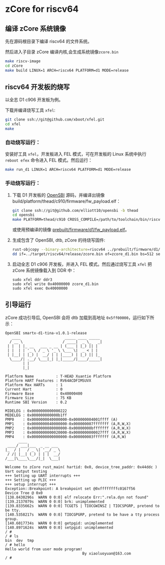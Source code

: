 # zCore for riscv64

## 编译 zCore 系统镜像

先在源码根目录下编译 riscv64 的文件系统。

然后进入子目录 zCore 编译内核,会生成系统镜像`zcore.bin`

```sh
make riscv-image
cd zCore
make build LINUX=1 ARCH=riscv64 PLATFORM=d1 MODE=release
```

## riscv64 开发板的烧写

以全志 D1 c906 开发板为例。

下载并编译烧写工具 `xfel`:

```sh
git clone ssh://git@github.com/xboot/xfel.git
cd xfel
make
```

### 自动烧写运行：

安装好工具 `xfel`，开发板进入 FEL 模式，可在开发板的 Linux 系统中执行 `reboot efex` 命令进入 FEL 模式。然后运行：

```sh
make run_d1 LINUX=1 ARCH=riscv64 PLATFORM=d1 MODE=release
```

### 手动烧写运行：

1. 下载 D1 开发板的 [OpenSBI](ssh://git@github.com/elliott10/opensbi) 源码，并编译出镜像 build/platform/thead/c910/firmware/fw_payload.elf：

    ```sh
    git clone ssh://git@github.com/elliott10/opensbi -b thead
    cd opensbi
    make PLATFORM=thead/c910 CROSS_COMPILE=/path/to/toolchain/bin/riscv64-unknown-linux-gnu- SUNXI_CHIP=sun20iw1p1 PLATFORM_RISCV_ISA=rv64gcxthead
    ```

    或使用预编译的镜像 [prebuilt/firmware/d1/fw_payload.elf](../prebuilt/firmware/d1/fw_payload.elf)。

2. 生成包含了 OpenSBI, dtb, zCore 的待烧写固件:

    ```sh
    rust-objcopy --binary-architecture=riscv64 ../prebuilt/firmware/d1/fw_payload.elf --strip-all -O binary ./zcore_d1.bin
    dd if=../target/riscv64/release/zcore.bin of=zcore_d1.bin bs=512 seek=2048
    ```

3. 启动全志 D1 c906 开发板，并进入 FEL 模式。然后通过烧写工具 `xfel` 把 zCore 系统镜像载入到 DDR 中：

    ```
    sudo xfel ddr ddr3
    sudo xfel write 0x40000000 zcore_d1.bin
    sudo xfel exec 0x40000000
    ```

## 引导运行

zCore 成功引导后, OpenSBI 会将 dtb 加载到高地址 `0x5ff00000`，运行如下所示：

```
OpenSBI smartx-d1-tina-v1.0.1-release
   ____                    _____ ____ _____
  / __ \                  / ____|  _ \_   _|
 | |  | |_ __   ___ _ __ | (___ | |_) || |
 | |  | | '_ \ / _ \ '_ \ \___ \|  _ < | |
 | |__| | |_) |  __/ | | |____) | |_) || |_
  \____/| .__/ \___|_| |_|_____/|____/_____|
        | |
        |_|

Platform Name          : T-HEAD Xuantie Platform
Platform HART Features : RV64ACDFIMSUVX
Platform Max HARTs     : 1
Current Hart           : 0
Firmware Base          : 0x40000400
Firmware Size          : 75 KB
Runtime SBI Version    : 0.2

MIDELEG : 0x0000000000000222
MEDELEG : 0x000000000000b1ff
PMP0    : 0x0000000040000000-0x000000004001ffff (A)
PMP1    : 0x0000000040000000-0x000000007fffffff (A,R,W,X)
PMP2    : 0x0000000080000000-0x00000000bfffffff (A,R,W,X)
PMP3    : 0x0000000000020000-0x0000000000027fff (A,R,W,X)
PMP4    : 0x0000000000000000-0x000000003fffffff (A,R,W)
      ____
 ____/ ___|___  _ __ ___
|_  / |   / _ \| '__/ _ \
 / /| |__| (_) | | |  __/
/___|\____\___/|_|  \___|

Welcome to zCore rust_main( hartid: 0x0, device_tree_paddr: 0x44ddc )
Uart output testing
+++ Setting up UART interrupts +++
+++ Setting up PLIC +++
+++ setup interrupt +++
Exception::Breakpoint: A breakpoint set @0xffffffffc0167f56
Device Tree @ 0x0
[138.8430296s  WARN 0 0:0] elf relocate Err:".rela.dyn not found"
[139.2137079s  WARN 0 0:0] brk: unimplemented
[139.8335662s  WARN 0 0:0] TCGETS | TIOCGWINSZ | TIOCSPGRP, pretend to be tty.
[140.5358217s  WARN 0 0:0] TIOCGPGRP, pretend to be have a tty process group.
[140.6017734s  WARN 0 0:0] getpgid: unimplemented
[140.8971624s  WARN 0 0:0] setpgid: unimplemented
/ #
/ # ls
bin  dev  tmp
/ # hello
Hello world from user mode program!
                                   By xiaoluoyuan@163.com
/ #

```
